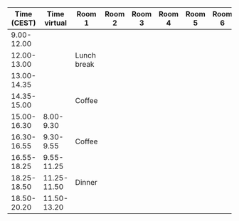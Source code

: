 | Time (CEST) 	| Time virtual 	| Room 1      	| Room 2 	| Room 3 	| Room 4 	| Room 5 	| Room 6 	| Room 7 	|
|-------------	|--------------	|-------------	|--------	|--------	|--------	|--------	|--------	|--------	|
| 9.00-12.00  	|              	|             	|        	|        	|        	|        	|        	|        	|
| 12.00-13.00 	|              	| Lunch break |||||||
| 13.00-14.35 	|              	|             	|        	|        	|        	|        	|        	|        	|
| 14.35-15.00 	|              	| Coffee 	                                                            |||||||
| 15.00-16.30 	| 8.00-9.30    	|             	|        	|        	|        	|        	|        	|        	|
| 16.30-16.55 	| 9.30-9.55    	| Coffee 	                                                            |||||||
| 16.55-18.25 	| 9.55-11.25   	|             	|        	|        	|        	|        	|        	|        	|
| 18.25-18.50 	| 11.25-11.50  	| Dinner 	                                                            |||||||
| 18.50-20.20 	| 11.50-13.20  	|             	|        	|        	|        	|        	|        	|        	|
